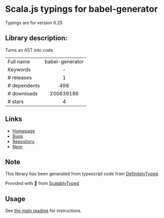 
# Scala.js typings for babel-generator

Typings are for version 6.25

## Library description:
Turns an AST into code.

|                    |                 |
| ------------------ | :-------------: |
| Full name          | babel-generator |
| Keywords           | - |
| # releases         | 1 |
| # dependents       | 498 |
| # downloads        | 200639186 |
| # stars            | 4 |

## Links
- [Homepage](https://babeljs.io/)
- [Bugs](https://github.com/babel/babel/issues)
- [Repository](https://github.com/babel/babel)
- [Npm](https://www.npmjs.com/package/babel-generator)
    


## Note
This library has been generated from typescript code from [DefinitelyTyped](https://definitelytyped.org).

Provided with :purple_heart: from [ScalablyTyped](https://github.com/oyvindberg/ScalablyTyped)

## Usage
See [the main readme](../../readme.md) for instructions.


